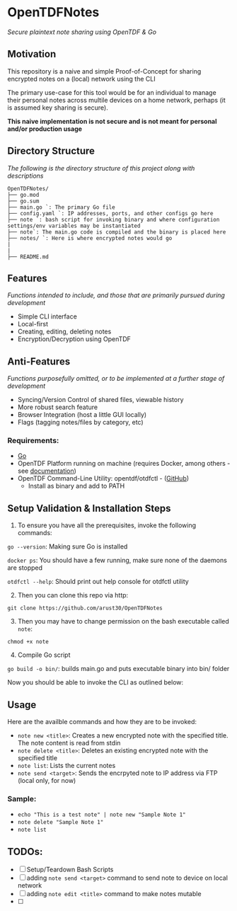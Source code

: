# OpenTDFNotes
_Secure plaintext note sharing using OpenTDF & Go_

## Motivation
This repository is a naive and simple Proof-of-Concept for sharing encrypted notes on a (local) network using the CLI

The primary use-case for this tool would be for an individual to manage their personal notes across multile devices on a home network, perhaps (it is assumed key sharing is secure).

**This naive implementation is not secure and is not meant for personal and/or production usage**

## Directory Structure
_The following is the directory structure of this project along with descriptions_
```
OpenTDFNotes/
├── go.mod
├── go.sum
├── main.go `: The primary Go file
├── config.yaml `: IP addresses, ports, and other configs go here
├── note `: bash script for invoking binary and where configuration settings/env variables may be instantiated
├── note`: The main.go code is compiled and the binary is placed here
├── notes/ `: Here is where encrypted notes would go
|
|
├── README.md
```

## Features
_Functions intended to include, and those that are primarily pursued during development_
 - Simple CLI interface 
 - Local-first
 - Creating, editing, deleting notes
 - Encryption/Decryption using OpenTDF

## Anti-Features
_Functions purposefully omitted, or to be implemented at a further stage of development_
 - Syncing/Version Control of shared files, viewable history
 - More robust search feature
 - Browser Integration (host a little GUI locally)
 - Flags (tagging notes/files by category, etc)

### Requirements:
 - [Go](https://github.com/golang/go)
 - OpenTDF Platform running on machine (requires Docker, among others - see [documentation](https://github.com/opentdf/platform))
 - OpenTDF Command-Line Utility: opentdf/otdfctl - ([GitHub](https://github.com/opentdf/otdfctl/))
    - Install as binary and add to PATH

## Setup Validation & Installation Steps
1. To ensure you have all the prerequisites, invoke the following commands:

`go --version`: Making sure Go is installed

`docker ps`: You should have a few running, make sure none of the daemons are stopped

`otdfctl --help`: Should print out help console for otdfctl utility

2. Then you can clone this repo via http:

```
git clone https://github.com/arust30/OpenTDFNotes
```

3. Then you may have to change permission on the bash executable called `note`:

```
chmod +x note
```

4. Compile Go script

`go build -o bin/`: builds main.go and puts executable binary into bin/ folder

Now you should be able to invoke the CLI as outlined below:

## Usage
Here are the availble commands and how they are to be invoked:
 - `note new <title>`: Creates a new encrypted note with the specified title. The note content is read from stdin
 - `note delete <title>`: Deletes an existing encrypted note with the specified title
 - `note list`: Lists the current notes
 - `note send <target>`: Sends the encrpyted note to IP address via FTP (local only, for now)

### Sample:
 - `echo "This is a test note" | note new "Sample Note 1"`
 - `note delete "Sample Note 1"`
 - `note list`

## TODOs:
 - [ ] Setup/Teardown Bash Scripts
 - [ ] adding `note send <target>` command to send note to device on local network
 - [ ] adding `note edit <title>` command to make notes mutable
 - [ ]


